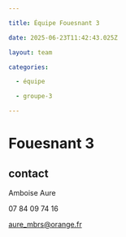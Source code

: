 ```yaml
---

title: Équipe Fouesnant 3

date: 2025-06-23T11:42:43.025Z

layout: team

categories:

  - équipe

  - groupe-3

---
```


# Fouesnant 3



## contact 

 Amboise Aure

07 84 09 74 16

aure_mbrs@orange.fr

